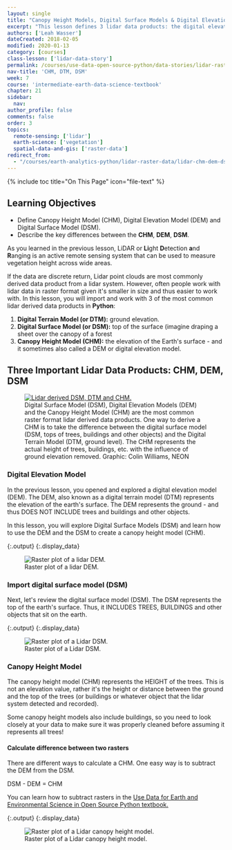 ```yaml
---
layout: single
title: "Canopy Height Models, Digital Surface Models & Digital Elevation Models - Work With LiDAR Data in Python"
excerpt: "This lesson defines 3 lidar data products: the digital elevation model (DEM), the digital surface model (DSM) and the canopy height model (CHM)."
authors: ['Leah Wasser']
dateCreated: 2018-02-05
modified: 2020-01-13
category: [courses]
class-lesson: ['lidar-data-story']
permalink: /courses/use-data-open-source-python/data-stories/lidar-raster-data/lidar-chm-dem-dsm/
nav-title: 'CHM, DTM, DSM'
week: 7
course: 'intermediate-earth-data-science-textbook'
chapter: 21
sidebar:
  nav:
author_profile: false
comments: false
order: 3
topics:
  remote-sensing: ['lidar']
  earth-science: ['vegetation']
  spatial-data-and-gis: ['raster-data']
redirect_from:
  - "/courses/earth-analytics-python/lidar-raster-data/lidar-chm-dem-dsm/"
---
```


{% include toc title="On This Page" icon="file-text" %}

<div class='notice--success' markdown="1">

## <i class="fa fa-graduation-cap" aria-hidden="true"></i> Learning Objectives

* Define Canopy Height Model (CHM), Digital Elevation Model (DEM) and Digital Surface Model (DSM).
* Describe the key differences between the **CHM**, **DEM**, **DSM**.

</div>

As you learned in the previous lesson, LiDAR or **Li**ght **D**etection **a**nd **R**anging is an active remote sensing system that can be used to measure vegetation height across wide areas. 

If the data are discrete return, Lidar point clouds are most commonly derived data product from a lidar system. However, often people work with lidar data in raster format given it's smaller in size and
thus easier to work with. In this lesson, you will import and work with 3 of the most common lidar derived data products in **Python**:

1. **Digital Terrain Model (or DTM):** ground elevation.
2. **Digital Surface Model (or DSM):** top of the surface (imagine draping a sheet over the canopy of a forest
3. **Canopy Height Model (CHM):** the elevation of the Earth's surface - and it sometimes also called a DEM or digital elevation model.

## Three Important Lidar Data Products: CHM, DEM, DSM

<figure>
   <a href="{{ site.url }}/images/earth-analytics/lidar-raster-data/lidarTree-height.png">
   <img src="{{ site.url }}/images/earth-analytics/lidar-raster-data/lidarTree-height.png" alt="Lidar derived DSM, DTM and CHM."></a>
   <figcaption>Digital Surface Model (DSM), Digital Elevation Models (DEM) and
   the Canopy Height Model (CHM) are the most common raster format lidar
   derived data products. One way to derive a CHM is to take
   the difference between the digital surface model (DSM, tops of trees, buildings
   and other objects) and the Digital Terrain Model (DTM, ground level). The CHM
   represents the actual height of trees, buildings, etc. with the influence of
   ground elevation removed. Graphic: Colin Williams, NEON
   </figcaption>
</figure>


### Digital Elevation Model

In the previous lesson, you opened and explored a digital elevation model (DEM). The DEM, also known as a digital terrain model (DTM) represents the elevation of the earth's surface. The DEM represents the ground - and thus DOES NOT INCLUDE trees and buildings and other objects.

In this lesson, you will explore Digital Surface Models (DSM) and learn how to use the DEM and the DSM to create a canopy height model (CHM). 



{:.output}
{:.display_data}

<figure>

<img src = "{{ site.url }}/images/courses/intermediate-earth-data-science-textbook/data-stories/lidar-intro/2018-02-05-lidar03-chm-dtm-dsm/2018-02-05-lidar03-chm-dtm-dsm_3_0.png" alt = "Raster plot of a lidar DEM.">
<figcaption>Raster plot of a lidar DEM.</figcaption>

</figure>




### Import digital surface model (DSM)

Next, let's review the digital surface model (DSM). The DSM represents the top of the earth's surface. Thus, it INCLUDES TREES, BUILDINGS and other objects that sit on the earth.



{:.output}
{:.display_data}

<figure>

<img src = "{{ site.url }}/images/courses/intermediate-earth-data-science-textbook/data-stories/lidar-intro/2018-02-05-lidar03-chm-dtm-dsm/2018-02-05-lidar03-chm-dtm-dsm_6_0.png" alt = "Raster plot of a Lidar DSM.">
<figcaption>Raster plot of a Lidar DSM.</figcaption>

</figure>




### Canopy Height Model

The canopy height model (CHM) represents the HEIGHT of the trees. This is not an elevation value, rather it's the height or distance between the ground and the top of the trees (or buildings or whatever object that the lidar system detected and recorded). 

Some canopy height models also include buildings, so you need to look closely at your data to make sure it was properly cleaned before assuming it represents all trees!

#### Calculate difference between two rasters

There are different ways to calculate a CHM. One easy way is to subtract the DEM from the DSM.

DSM - DEM = CHM

You can learn how to subtract rasters in the <a href="{{ site.url }}/courses/use-data-open-source-python/intro-raster-data-python/raster-data-processing/subtract-rasters-in-python/"> Use Data for Earth and Environmental Science in Open Source Python textbook.</a>


{:.output}
{:.display_data}

<figure>

<img src = "{{ site.url }}/images/courses/intermediate-earth-data-science-textbook/data-stories/lidar-intro/2018-02-05-lidar03-chm-dtm-dsm/2018-02-05-lidar03-chm-dtm-dsm_8_0.png" alt = "Raster plot of a Lidar canopy height model.">
<figcaption>Raster plot of a Lidar canopy height model.</figcaption>

</figure>



